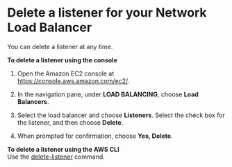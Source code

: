 # Delete a listener for your Network Load Balancer<a name="delete-listener"></a>

You can delete a listener at any time\.

**To delete a listener using the console**

1. Open the Amazon EC2 console at [https://console\.aws\.amazon\.com/ec2/](https://console.aws.amazon.com/ec2/)\.

1. In the navigation pane, under **LOAD BALANCING**, choose **Load Balancers**\.

1. Select the load balancer and choose **Listeners**\. Select the check box for the listener, and then choose **Delete**\.

1. When prompted for confirmation, choose **Yes, Delete**\.

**To delete a listener using the AWS CLI**  
Use the [delete\-listener](https://docs.aws.amazon.com/cli/latest/reference/elbv2/delete-listener.html) command\.